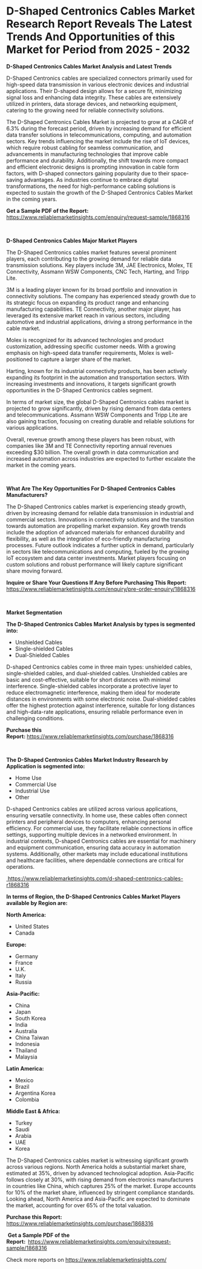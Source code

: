 <p><h1>D-Shaped Centronics Cables Market Research Report Reveals The Latest Trends And Opportunities of this Market for Period from 2025 - 2032</h1></p><p><strong>D-Shaped Centronics Cables Market Analysis and Latest Trends</strong></p>
<p><p>D-Shaped Centronics cables are specialized connectors primarily used for high-speed data transmission in various electronic devices and industrial applications. Their D-shaped design allows for a secure fit, minimizing signal loss and enhancing data integrity. These cables are extensively utilized in printers, data storage devices, and networking equipment, catering to the growing need for reliable connectivity solutions.</p><p>The D-Shaped Centronics Cables Market is projected to grow at a CAGR of 6.3% during the forecast period, driven by increasing demand for efficient data transfer solutions in telecommunications, computing, and automation sectors. Key trends influencing the market include the rise of IoT devices, which require robust cabling for seamless communication, and advancements in manufacturing technologies that improve cable performance and durability. Additionally, the shift towards more compact and efficient electronic designs is prompting innovation in cable form factors, with D-shaped connectors gaining popularity due to their space-saving advantages. As industries continue to embrace digital transformations, the need for high-performance cabling solutions is expected to sustain the growth of the D-Shaped Centronics Cables Market in the coming years.</p></p>
<p><strong>Get a Sample PDF of the Report:&nbsp;</strong> <a href="https://www.reliablemarketinsights.com/enquiry/request-sample/1868316?utm_campaign=2538&utm_medium=2&utm_source=Github&utm_content=ia&utm_term=07042025&utm_id=d-shaped-centronics-cables">https://www.reliablemarketinsights.com/enquiry/request-sample/1868316</a></p>
<p>&nbsp;</p>
<p><strong>D-Shaped Centronics Cables Major Market Players</strong></p>
<p><p>The D-Shaped Centronics cables market features several prominent players, each contributing to the growing demand for reliable data transmission solutions. Key players include 3M, JAE Electronics, Molex, TE Connectivity, Assmann WSW Components, CNC Tech, Harting, and Tripp Lite.</p><p>3M is a leading player known for its broad portfolio and innovation in connectivity solutions. The company has experienced steady growth due to its strategic focus on expanding its product range and enhancing manufacturing capabilities. TE Connectivity, another major player, has leveraged its extensive market reach in various sectors, including automotive and industrial applications, driving a strong performance in the cable market.</p><p>Molex is recognized for its advanced technologies and product customization, addressing specific customer needs. With a growing emphasis on high-speed data transfer requirements, Molex is well-positioned to capture a larger share of the market.</p><p>Harting, known for its industrial connectivity products, has been actively expanding its footprint in the automation and transportation sectors. With increasing investments and innovations, it targets significant growth opportunities in the D-Shaped Centronics cables segment.</p><p>In terms of market size, the global D-Shaped Centronics cables market is projected to grow significantly, driven by rising demand from data centers and telecommunications. Assmann WSW Components and Tripp Lite are also gaining traction, focusing on creating durable and reliable solutions for various applications.</p><p>Overall, revenue growth among these players has been robust, with companies like 3M and TE Connectivity reporting annual revenues exceeding $30 billion. The overall growth in data communication and increased automation across industries are expected to further escalate the market in the coming years.</p></p>
<p>&nbsp;</p>
<p><strong>What Are The Key Opportunities For D-Shaped Centronics Cables Manufacturers?</strong></p>
<p><p>The D-Shaped Centronics cables market is experiencing steady growth, driven by increasing demand for reliable data transmission in industrial and commercial sectors. Innovations in connectivity solutions and the transition towards automation are propelling market expansion. Key growth trends include the adoption of advanced materials for enhanced durability and flexibility, as well as the integration of eco-friendly manufacturing processes. Future outlook indicates a further uptick in demand, particularly in sectors like telecommunications and computing, fueled by the growing IoT ecosystem and data center investments. Market players focusing on custom solutions and robust performance will likely capture significant share moving forward.</p></p>
<p><strong>Inquire or Share Your Questions If Any Before Purchasing This Report:</strong> <a href="https://www.reliablemarketinsights.com/enquiry/pre-order-enquiry/1868316?utm_campaign=2538&utm_medium=2&utm_source=Github&utm_content=ia&utm_term=07042025&utm_id=d-shaped-centronics-cables">https://www.reliablemarketinsights.com/enquiry/pre-order-enquiry/1868316</a></p>
<p>&nbsp;</p>
<p><strong>Market Segmentation</strong></p>
<p><strong>The D-Shaped Centronics Cables Market Analysis by types is segmented into:</strong></p>
<p><ul><li>Unshielded Cables</li><li>Single-shielded Cables</li><li>Dual-Shielded Cables</li></ul></p>
<p><p>D-shaped Centronics cables come in three main types: unshielded cables, single-shielded cables, and dual-shielded cables. Unshielded cables are basic and cost-effective, suitable for short distances with minimal interference. Single-shielded cables incorporate a protective layer to reduce electromagnetic interference, making them ideal for moderate distances in environments with some electronic noise. Dual-shielded cables offer the highest protection against interference, suitable for long distances and high-data-rate applications, ensuring reliable performance even in challenging conditions.</p></p>
<p><strong>Purchase this Report:&nbsp;</strong><a href="https://www.reliablemarketinsights.com/purchase/1868316?utm_campaign=2538&utm_medium=2&utm_source=Github&utm_content=ia&utm_term=07042025&utm_id=d-shaped-centronics-cables">https://www.reliablemarketinsights.com/purchase/1868316</a></p>
<p>&nbsp;</p>
<p><strong>The D-Shaped Centronics Cables Market Industry Research by Application is segmented into:</strong></p>
<p><ul><li>Home Use</li><li>Commercial Use</li><li>Industrial Use</li><li>Other</li></ul></p>
<p><p>D-shaped Centronics cables are utilized across various applications, ensuring versatile connectivity. In home use, these cables often connect printers and peripheral devices to computers, enhancing personal efficiency. For commercial use, they facilitate reliable connections in office settings, supporting multiple devices in a networked environment. In industrial contexts, D-shaped Centronics cables are essential for machinery and equipment communication, ensuring data accuracy in automation systems. Additionally, other markets may include educational institutions and healthcare facilities, where dependable connections are critical for operations.</p></p>
<p><a href="https://www.reliablemarketinsights.com/d-shaped-centronics-cables-r1868316?utm_campaign=2538&utm_medium=2&utm_source=Github&utm_content=ia&utm_term=07042025&utm_id=d-shaped-centronics-cables">&nbsp;https://www.reliablemarketinsights.com/d-shaped-centronics-cables-r1868316</a></p>
<p><strong>In terms of Region, the D-Shaped Centronics Cables Market Players available by Region are:</strong></p>
<p>
    <p> <strong> North America: </strong>
        <ul>
            <li>United States</li>
            <li>Canada</li>
        </ul>
        </p> 
    <p> <strong> Europe: </strong>
        <ul>
            <li>Germany</li>
            <li>France</li>
            <li>U.K.</li>
            <li>Italy</li>
            <li>Russia</li>
        </ul>
        </p> 
    <p> <strong> Asia-Pacific: </strong>
        <ul>
            <li>China</li>
            <li>Japan</li>
            <li>South Korea</li>
            <li>India</li>
            <li>Australia</li>
            <li>China Taiwan</li>
            <li>Indonesia</li>
            <li>Thailand</li>
            <li>Malaysia</li>
        </ul>
        </p> 
    <p> <strong> Latin America: </strong>
        <ul>
            <li>Mexico</li>
            <li>Brazil</li>
            <li>Argentina Korea</li>
            <li>Colombia</li>
        </ul>
        </p> 
    <p> <strong> Middle East & Africa: </strong>
        <ul>
            <li>Turkey</li>
            <li>Saudi</li>
            <li>Arabia</li>
            <li>UAE</li>
            <li>Korea</li>
        </ul>
    </p>
    </p>
<p><p>The D-Shaped Centronics cables market is witnessing significant growth across various regions. North America holds a substantial market share, estimated at 35%, driven by advanced technological adoption. Asia-Pacific follows closely at 30%, with rising demand from electronics manufacturers in countries like China, which captures 25% of the market. Europe accounts for 10% of the market share, influenced by stringent compliance standards. Looking ahead, North America and Asia-Pacific are expected to dominate the market, accounting for over 65% of the total valuation.</p></p>
<p><strong>Purchase this Report: </strong><a href="https://www.reliablemarketinsights.com/purchase/1868316?utm_campaign=2538&utm_medium=2&utm_source=Github&utm_content=ia&utm_term=07042025&utm_id=d-shaped-centronics-cables">https://www.reliablemarketinsights.com/purchase/1868316</a></p>
<p>&nbsp;<strong>Get a Sample PDF of the Report:&nbsp;&nbsp;</strong><a href="https://www.reliablemarketinsights.com/enquiry/request-sample/1868316?utm_campaign=2538&utm_medium=2&utm_source=Github&utm_content=ia&utm_term=07042025&utm_id=d-shaped-centronics-cables">https://www.reliablemarketinsights.com/enquiry/request-sample/1868316</a></p>
<p><strong></strong></p>
<p>Check more reports on <a href="https://www.reliablemarketinsights.com/?utm_campaign=2538&utm_medium=2&utm_source=Github&utm_content=ia&utm_term=07042025&utm_id=d-shaped-centronics-cables">https://www.reliablemarketinsights.com/</a></p>